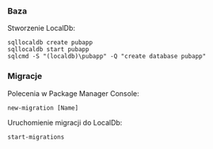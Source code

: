 ### Baza
Stworzenie LocalDb:
```
sqllocaldb create pubapp
sqllocaldb start pubapp
sqlcmd -S "(localdb)\pubapp" -Q "create database pubapp"
```

### Migracje
Polecenia w Package Manager Console:
```
new-migration [Name]
```
Uruchomienie migracji do LocalDb:
```
start-migrations
```